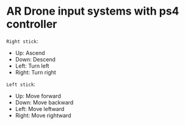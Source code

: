 # AR Drone input systems with ps4 controller

`Right stick`:
- Up: Ascend
- Down: Descend
- Left: Turn left
- Right: Turn right

`Left stick`:
- Up: Move forward
- Down: Move backward
- Left: Move leftward
- Right: Move rightward

